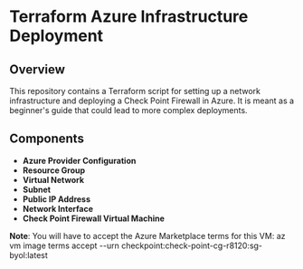# Terraform Azure Infrastructure Deployment

## Overview
This repository contains a Terraform script for setting up a network infrastructure and deploying a Check Point Firewall in Azure. It is meant as a beginner's guide that could lead to more complex deployments.

## Components
- **Azure Provider Configuration**
- **Resource Group**
- **Virtual Network**
- **Subnet**
- **Public IP Address**
- **Network Interface**
- **Check Point Firewall Virtual Machine**

**Note**: You will have to accept the Azure Marketplace terms for this VM:
az vm image terms accept --urn checkpoint:check-point-cg-r8120:sg-byol:latest